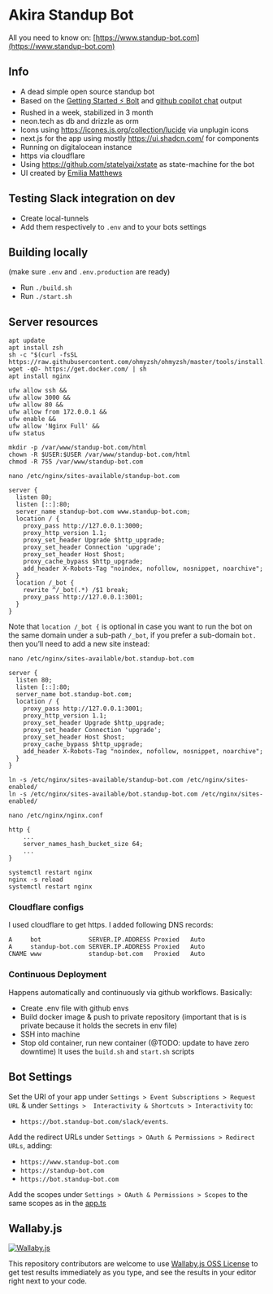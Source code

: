 # Akira Standup Bot

All you need to know on:
[https://www.standup-bot.com](https://www.standup-bot.com)

## Info

- A dead simple open source standup bot
- Based on the [Getting Started ⚡️ Bolt](https://github.com/slackapi/bolt-js-getting-started-app) and [github copilot chat](https://github.com/github-copilot/chat_waitlist_signup/join) output
- Rushed in a week, stabilized in 3 month
- neon.tech as db and drizzle as orm
- Icons using https://icones.js.org/collection/lucide via unplugin icons
- next.js for the app using mostly https://ui.shadcn.com/ for components
- Running on digitalocean instance
- https via cloudflare
- Using https://github.com/statelyai/xstate as state-machine for the bot
- UI created by [Emilia Matthews](https://www.behance.net/gallery/174621639/Stand-Up-Slack-Bot-Landing-Page)

## Testing Slack integration on dev

- Create local-tunnels
- Add them respectively to `.env` and to your bots settings

## Building locally

(make sure `.env` and `.env.production` are ready)

- Run `./build.sh`
- Run `./start.sh`

## Server resources

```
apt update
apt install zsh
sh -c "$(curl -fsSL https://raw.githubusercontent.com/ohmyzsh/ohmyzsh/master/tools/install.sh)"
wget -qO- https://get.docker.com/ | sh
apt install nginx

ufw allow ssh &&
ufw allow 3000 &&
ufw allow 80 &&
ufw allow from 172.0.0.1 &&
ufw enable &&
ufw allow 'Nginx Full' &&
ufw status

mkdir -p /var/www/standup-bot.com/html
chown -R $USER:$USER /var/www/standup-bot.com/html
chmod -R 755 /var/www/standup-bot.com

nano /etc/nginx/sites-available/standup-bot.com
```

```
server {
  listen 80;
  listen [::]:80;
  server_name standup-bot.com www.standup-bot.com;
  location / {
    proxy_pass http://127.0.0.1:3000;
    proxy_http_version 1.1;
    proxy_set_header Upgrade $http_upgrade;
    proxy_set_header Connection 'upgrade';
    proxy_set_header Host $host;
    proxy_cache_bypass $http_upgrade;
    add_header X-Robots-Tag "noindex, nofollow, nosnippet, noarchive";
  }
  location /_bot {
    rewrite ^/_bot(.*) /$1 break;
    proxy_pass http://127.0.0.1:3001;
  }
}
```

Note that `location /_bot {` is optional in case you want to run the bot on the same domain under a sub-path `/_bot`, if you prefer a sub-domain `bot.` then you’ll need to add a new site instead:

```
nano /etc/nginx/sites-available/bot.standup-bot.com
```

```
server {
  listen 80;
  listen [::]:80;
  server_name bot.standup-bot.com;
  location / {
    proxy_pass http://127.0.0.1:3001;
    proxy_http_version 1.1;
    proxy_set_header Upgrade $http_upgrade;
    proxy_set_header Connection 'upgrade';
    proxy_set_header Host $host;
    proxy_cache_bypass $http_upgrade;
    add_header X-Robots-Tag "noindex, nofollow, nosnippet, noarchive";
  }
}
```

```
ln -s /etc/nginx/sites-available/standup-bot.com /etc/nginx/sites-enabled/
ln -s /etc/nginx/sites-available/bot.standup-bot.com /etc/nginx/sites-enabled/

nano /etc/nginx/nginx.conf
```

```
http {
    ...
    server_names_hash_bucket_size 64;
    ...
}
```

```
systemctl restart nginx
nginx -s reload
systemctl restart nginx
```

### Cloudflare configs

I used cloudflare to get https. I added following DNS records:

```
A     bot             SERVER.IP.ADDRESS Proxied   Auto
A     standup-bot.com SERVER.IP.ADDRESS Proxied   Auto
CNAME www             standup-bot.com   Proxied   Auto
```

### Continuous Deployment

Happens automatically and continuously via github workflows. Basically:

- Create .env file with github envs
- Build docker image & push to private repository (important that is is private because it holds the secrets in env file)
- SSH into machine
- Stop old container, run new container (@TODO: update to have zero downtime)
  It uses the `build.sh` and `start.sh` scripts

## Bot Settings

Set the URI of your app under `Settings > Event Subscriptions > Request URL` & under `Settings >  Interactivity & Shortcuts > Interactivity` to:

- `https://bot.standup-bot.com/slack/events`.

Add the redirect URLs under `Settings > OAuth & Permissions > Redirect URLs`, adding:

- `https://www.standup-bot.com`
- `https://standup-bot.com`
- `https://bot.standup-bot.com`

Add the scopes under `Settings > OAuth & Permissions > Scopes` to the same scopes as in the [app.ts](https://github.com/ThibaultJanBeyer/standup-bot/blob/main/apps/bot/src/app.ts#L71)

## Wallaby.js

[![Wallaby.js](https://img.shields.io/badge/wallaby.js-powered-blue.svg?style=for-the-badge&logo=github)](https://wallabyjs.com/oss/)

This repository contributors are welcome to use
[Wallaby.js OSS License](https://wallabyjs.com/oss/) to get
test results immediately as you type, and see the results in
your editor right next to your code.

